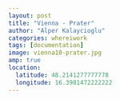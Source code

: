 ```yaml
---
layout: post
title: "Vienna - Prater"
author: "Alper Kalaycioglu"
categories: whereiwork
tags: [documentation]
image: vienna10-prater.jpg
amp: true
location:
  latitude: 48.2141277777778
  longitude: 16.3981472222222
---
```

